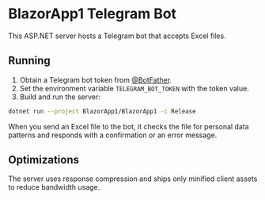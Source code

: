 # BlazorApp1 Telegram Bot

This ASP.NET server hosts a Telegram bot that accepts Excel files.

## Running

1. Obtain a Telegram bot token from [@BotFather](https://t.me/BotFather).
2. Set the environment variable `TELEGRAM_BOT_TOKEN` with the token value.
3. Build and run the server:

```bash
dotnet run --project BlazorApp1/BlazorApp1 -c Release
```

When you send an Excel file to the bot, it checks the file for personal data patterns and responds with a confirmation or an error message.

## Optimizations

The server uses response compression and ships only minified client assets to reduce bandwidth usage.
